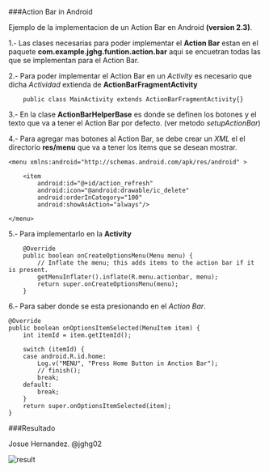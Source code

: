 ###Action Bar in Android

Ejemplo de la implementacion de un Action Bar en Android __(version 2.3)__.

1.- Las clases necesarias para poder implementar el __Action Bar__ estan en el paquete __com.example.jghg.funtion.action.bar__ aqui se encuetran todas las que se implementan para el Action Bar.

2.- Para poder implementar el Action Bar en un _Activity_ es necesario que dicha _Actividad_ extienda de __ActionBarFragmentActivity__
	
		public class MainActivity extends ActionBarFragmentActivity{}
		
3.- En la clase __ActionBarHelperBase__ es donde se definen los botones y el texto que va a tener el Action Bar por defecto. (ver metodo _setupActionBar_)

4.- Para agregar mas botones al Action Bar, se debe crear un _XML_ el el directorio __res/menu__ que va a tener los items que se desean mostrar. 
	
	<menu xmlns:android="http://schemas.android.com/apk/res/android" >

    	<item
        	android:id="@+id/action_refresh"
        	android:icon="@android:drawable/ic_delete"
        	android:orderInCategory="100"
        	android:showAsAction="always"/>

	</menu> 
	
5.- Para implementarlo en la __Activity__ 

		@Override
		public boolean onCreateOptionsMenu(Menu menu) {
			// Inflate the menu; this adds items to the action bar if it is present.
			getMenuInflater().inflate(R.menu.actionbar, menu);
			return super.onCreateOptionsMenu(menu);
		}
		
6.- Para saber donde se esta presionando en el _Action Bar_. 
	
	@Override
	public boolean onOptionsItemSelected(MenuItem item) {
		int itemId = item.getItemId();

		switch (itemId) {
		case android.R.id.home:
			Log.v("MENU", "Press Home Button in Anction Bar");
			// finish();
			break;
		default:
			break;
		}
		return super.onOptionsItemSelected(item);
	}
	
###Resultado

Josue Hernandez.
@jghg02

![result](http://img809.imageshack.us/img809/3416/actionbar.png)
